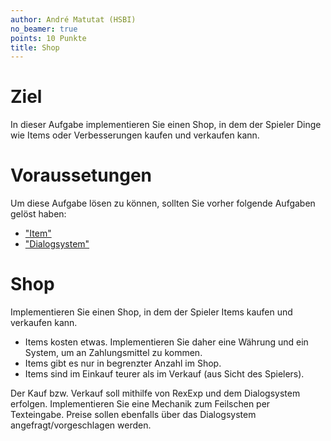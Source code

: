 ```yaml
---
author: André Matutat (HSBI)
no_beamer: true
points: 10 Punkte
title: Shop
---
```


# Ziel

In dieser Aufgabe implementieren Sie einen Shop, in dem der Spieler Dinge wie Items
oder Verbesserungen kaufen und verkaufen kann.

# Voraussetungen

Um diese Aufgabe lösen zu können, sollten Sie vorher folgende Aufgaben gelöst haben:

-   ["Item"](taskloot-item.md)
-   ["Dialogsystem"](taskloot-dialogsystem.md)

# Shop

Implementieren Sie einen Shop, in dem der Spieler Items kaufen und verkaufen kann.

-   Items kosten etwas. Implementieren Sie daher eine Währung und ein System, um an
    Zahlungsmittel zu kommen.
-   Items gibt es nur in begrenzter Anzahl im Shop.
-   Items sind im Einkauf teurer als im Verkauf (aus Sicht des Spielers).

Der Kauf bzw. Verkauf soll mithilfe von RexExp und dem Dialogsystem erfolgen.
Implementieren Sie eine Mechanik zum Feilschen per Texteingabe. Preise sollen
ebenfalls über das Dialogsystem angefragt/vorgeschlagen werden.
